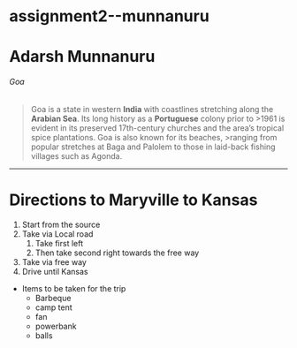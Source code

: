 # assignment2--munnanuru
# Adarsh Munnanuru
###### Goa
>Goa is a state in western **India** with coastlines stretching along the **Arabian Sea**. Its long history as a **Portuguese** colony prior to >1961 is evident in its preserved 17th-century churches and the area’s tropical spice plantations. Goa is also known for its beaches, >ranging from popular stretches at Baga and Palolem to those in laid-back fishing villages such as Agonda.
***
# Directions to Maryville to Kansas
1. Start from the source
2. Take via Local road
    1. Take first left
    2. Then take second right towards the free way
1. Take via free way
2. Drive until Kansas

* Items to be taken for the trip
    * Barbeque
    * camp tent
    * fan
    * powerbank
    * balls